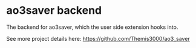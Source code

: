 # ao3saver backend

The backend for ao3saver, which the user side extension hooks into.

See more project details here: https://github.com/Themis3000/ao3_saver

